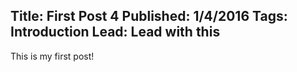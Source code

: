 Title: First Post 4
Published: 1/4/2016
Tags: Introduction
Lead: Lead with this
---
This is my first post!